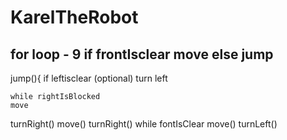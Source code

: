 # KarelTheRobot

for loop - 9
if frontIsclear
	move 
else
	jump
-----------------
jump(){
if leftisclear   (optional)
	turn left

	while rightIsBlocked
	move

turnRight()
move()
turnRight()
while fontIsClear
	move()
turnLeft()
